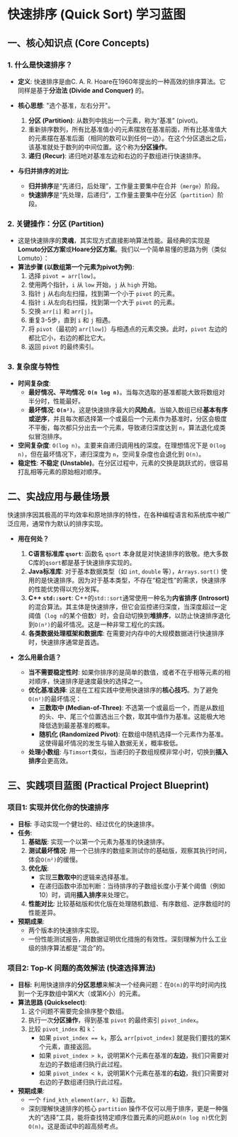 
# 快速排序 (Quick Sort) 学习蓝图

## 一、核心知识点 (Core Concepts)

### 1. 什么是快速排序？
- **定义**: 快速排序是由C. A. R. Hoare在1960年提出的一种高效的排序算法。它同样是基于**分治法 (Divide and Conquer)** 的。
- **核心思想**: "选个基准，左右分开"。
  1.  **分区 (Partition)**: 从数列中挑出一个元素，称为“基准” (pivot)。
  2.  重新排序数列，所有比基准值小的元素摆放在基准前面，所有比基准值大的元素摆在基准后面（相同的数可以到任何一边）。在这个分区退出之后，该基准就处于数列的中间位置。这个称为**分区操作**。
  3.  **递归 (Recur)**: 递归地对基准左边和右边的子数组进行快速排序。

- **与归并排序的对比**:
  - **归并排序**是“先递归，后处理”，工作量主要集中在合并（`merge`）阶段。
  - **快速排序**是“先处理，后递归”，工作量主要集中在分区（`partition`）阶段。

### 2. 关键操作：分区 (Partition)
- 这是快速排序的**灵魂**，其实现方式直接影响算法性能。最经典的实现是**Lomuto分区方案**或**Hoare分区方案**。我们以一个简单易懂的思路为例（类似Lomuto）：
- **算法步骤 (以数组第一个元素为pivot为例)**:
  1.  选择 `pivot = arr[low]`。
  2.  使用两个指针，`i` 从 `low` 开始，`j` 从 `high` 开始。
  3.  指针 `j` 从右向左扫描，找到第一个小于 `pivot` 的元素。
  4.  指针 `i` 从左向右扫描，找到第一个大于 `pivot` 的元素。
  5.  交换 `arr[i]` 和 `arr[j]`。
  6.  重复3-5步，直到 `i` 和 `j` 相遇。
  7.  将 `pivot`（最初的 `arr[low]`）与相遇点的元素交换。此时，`pivot` 左边的都比它小，右边的都比它大。
  8.  返回 `pivot` 的最终索引。

### 3. 复杂度与特性
- **时间复杂度**:
  - **最好情况、平均情况**: **`O(n log n)`**。当每次选取的基准都能大致将数组对半分时，性能最好。
  - **最坏情况**: **`O(n²)`**。这是快速排序最大的**风险点**。当输入数组已经**基本有序或逆序**，并且每次都选择第一个或最后一个元素作为基准时，分区会极度不平衡，每次都只分出去一个元素，导致递归深度达到 `n`，算法退化成类似冒泡排序。
- **空间复杂度**: `O(log n)`。主要来自递归调用栈的深度。在理想情况下是 `O(log n)`，但在最坏情况下，递归深度为 `n`，空间复杂度也会退化到 `O(n)`。
- **稳定性**: **不稳定 (Unstable)**。在分区过程中，元素的交换是跳跃式的，很容易打乱相等元素的原始相对顺序。

## 二、实战应用与最佳场景

快速排序因其极高的平均效率和原地排序的特性，在各种编程语言和系统库中被广泛应用，通常作为默认的排序实现。

- **用在何处？**
  1.  **C语言标准库 `qsort`**: 函数名 `qsort` 本身就是对快速排序的致敬。绝大多数C库的`qsort`都是基于快速排序实现的。
  2.  **Java标准库**: 对于基本数据类型（如 `int`, `double` 等），`Arrays.sort()` 使用的是快速排序。因为对于基本类型，不存在“稳定性”的需求，快速排序的性能优势得以充分发挥。
  3.  **C++ `std::sort`**: C++的`std::sort`通常使用一种名为**内省排序 (Introsort)** 的混合算法。其主体是快速排序，但它会监控递归深度，当深度超过一定阈值（`log n`的某个倍数）时，会自动切换到**堆排序**，以防止快速排序退化到`O(n²)`的最坏情况。这是一种非常工程化的实践。
  4.  **各类数据处理框架和数据库**: 在需要对内存中的大规模数据进行快速排序时，快速排序通常是首选。

- **怎么用最合适？**
  - **当不需要稳定性时**: 如果你排序的是简单的数值，或者不在乎相等元素的相对顺序，快速排序是速度最快的选择之一。
  - **优化基准选择**: 这是在工程实践中使用快速排序的**核心技巧**。为了避免`O(n²)`的最坏情况：
    - **三数取中 (Median-of-Three)**: 不选第一个或最后一个，而是从数组的头、中、尾三个位置选出三个数，取其中值作为基准。这能极大地降低选到最差基准的概率。
    - **随机化 (Randomized Pivot)**: 在数组中随机选择一个元素作为基准。这使得最坏情况的发生与输入数据无关，概率极低。
  - **处理小数组**: 与`Timsort`类似，当递归的子数组规模非常小时，切换到**插入排序**会更高效。

## 三、实践项目蓝图 (Practical Project Blueprint)

### 项目1: 实现并优化你的快速排序
- **目标**: 手动实现一个健壮的、经过优化的快速排序。
- **任务**:
  1.  **基础版**: 实现一个以第一个元素为基准的快速排序。
  2.  **测试最坏情况**: 用一个已排序的数组来测试你的基础版，观察其执行时间，体会`O(n²)`的缓慢。
  3.  **优化版**:
      - 实现**三数取中**的逻辑来选择基准。
      - 在递归函数中添加判断：当待排序的子数组长度小于某个阈值（例如 10）时，调用**插入排序**来处理它。
  4.  **性能对比**: 比较基础版和优化版在处理随机数组、有序数组、逆序数组时的性能差异。
- **预期成果**:
  - 两个版本的快速排序实现。
  - 一份性能测试报告，用数据证明优化措施的有效性。深刻理解为什么工业级的排序算法都是“混合”的。

### 项目2: Top-K 问题的高效解法 (快速选择算法)
- **目标**: 利用快速排序的**分区思想**来解决一个经典问题：在`O(n)`的平均时间内找到一个无序数组中第K大（或第K小）的元素。
- **算法思路 (Quickselect)**:
  1.  这个问题不需要完全排序整个数组。
  2.  执行一次**分区操作**，得到基准 `pivot` 的最终索引 `pivot_index`。
  3.  比较 `pivot_index` 和 `k`：
      - 如果 `pivot_index == k`，那么 `arr[pivot_index]` 就是我们要找的第K个元素，直接返回。
      - 如果 `pivot_index > k`，说明第K个元素在基准的**左边**，我们只需要对左边的子数组递归执行此过程。
      - 如果 `pivot_index < k`，说明第K个元素在基准的**右边**，我们只需要对右边的子数组递归执行此过程。
- **预期成果**:
  - 一个 `find_kth_element(arr, k)` 函数。
  - 深刻理解快速排序的核心 `partition` 操作不仅可以用于排序，更是一种强大的“选择”工具，能将查找特定顺序位置元素的问题从`O(n log n)`优化到`O(n)`。这是面试中的超高频考点。
 